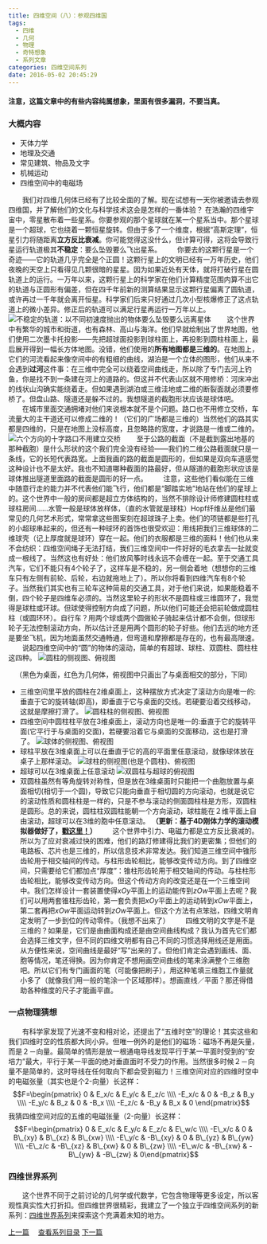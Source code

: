 ```yaml
---
title: 四维空间（八）：参观四维国
tags:
  - 四维
  - 几何
  - 物理
  - 奇特想象
  - 系列文章
categories: 四维空间系列
date: 2016-05-02 20:45:29
---
```


#### 注意，这篇文章中的有些内容纯属想象，里面有很多漏洞，不要当真。
### 大概内容
- 天体力学
- 地理及交通
- 常见建筑、物品及文字
- 机械运动
- 四维空间中的电磁场

　　我们对四维几何体已经有了比较全面的了解。现在试想有一天你被邀请去参观四维国，并了解他们的文化与科学技术这会是怎样的一番体验？
在浩瀚的四维宇宙中，零星散布着一些星系。你要参观的那个星球就在某一个星系当中。那个星球是一个超球，它也绕着一颗恒星旋转。<!--more-->但由于多了一个维度，根据“高斯定理”，恒星引力将随距离**立方反比衰减**。你可能觉得这没什么，但计算可得，这将会导致行星运行轨道极其**不稳定**：要么坠毁要么飞出星系。
　　你要去的这颗行星是一个奇迹——它的轨道几乎完全是个正圆！这颗行星上的文明已经有一万年历史，他们夜晚的天空上只看得见几颗很暗的星星。因为如果近处有天体，就将打破行星在圆轨道上的运行。一万年以来，这颗行星上的科学家在他们计算精度范围内算不出它的轨道与正圆形有偏差，但在四千年前新的测算结果显示这颗行星偏离了圆轨道，或许再过一千年就会离开恒星。科学家们后来只好通过几次小型核爆修正了这点轨道上的微小差异。修正后的轨道可以满足行星再运行一万年以上。![不稳定的轨道：以不同初速度抛出的物体要么坠毁要么远离星体](/img/lavie1.gif)
　　这个世界中有繁华的城市和街道，也有森林、高山与海洋。他们早就绘制出了世界地图，他们使用二次墨卡托投影——先把超球面投影到球柱面上，再投影到圆柱柱面上，最后展开得到一幅长方体地图。没错，他们使用的**所有地图都是三维的**。在地图上，它们的河流看起来像空间中的有粗细的曲线，湖泊是一个立体的图形，他们从来不会遇到**过河**这件事：在三维中完全可以绕着空间曲线走，所以除了专门去河上钓鱼，你是找不到一条建在河上的道路的。但这并不代表山区就不用修桥：河床冲出的线状山沟确实能绕着走。但如果遇到湖泊或三维洼地或二维的断裂面就必须要修桥了。但盘山路、隧道还是躲不过的。我想隧道的截胞形状应该是球体吧。
　　在城市里面交通拥堵对他们来说根本就不是个问题。路口也不用修立交桥，车流量大的主干道还可以修成二维的！（它们的广场都是三维的）当然他们的路其实都是四维的，只是在地图上没标高度，且忽略路的宽度，才说路是一维或二维的。![六个方向的十字路口不用建立交桥](/img/lavie7.gif)
　　至于公路的截面（不是截到露出地基的那种截胞）是什么形状的这个我们完全没有经验——我们的二维公路截面就只是一条线，它的长短代表路宽。上面我画的路的截面是圆形的，但如果是双向车道感觉这种设计也不是太好。我也不知道哪种截面的路最好，但从隧道的截胞形状应该是球体推出隧道里面路的截面是圆形的好一点。
　　注意，这些他们看似能在三维中随意行走的能力并不代表他们能飞行，他们都是“脚踏实地”地站在他们的星球上的。这个世界中一般的房间都是超立方体结构的，当然不排除设计师修建圆柱柱或球柱房间……水管一般是球体放样体，（直的水管就是球柱）Hopf纤维丛是他们最常见的几何艺术形式，常常拿这些图案刻在超球珠子上卖。他们的项链都是些打孔的小超球串起来的，但还有一种球环的首饰也很受欢迎：用线把我们三维球体的二维球壳（记上厚度就是球环）穿在一起。他们的衣服都是三维的面料！他们也从来不会纺织：四维空间绳子无法打结，我们三维空间中一件好好的毛衣拿去一扯就变成一根线了。当然这也有好处：他们放风筝时线永远不会缠在一起。至于交通工具汽车，它们不能只有4个轮子了，这样车是不稳的，另一侧会着地（想想你的三维车只有左侧有前轮、后轮，右边就拖地上了）。所以你将看到四维汽车有8个轮子。当然我们其实也有三轮车这种简易的交通工具，对于他们来说，如果能稳着不倒，四个轮子是四维车必须的。当然这里轮子的形状不是圆柱或三维圆环了，我觉得是球柱或环球。但球使得控制方向成了问题，所以他们可能还会把前轮做成圆柱柱（或圆环环）。自行车？用两个球或两个圆做轮子骑起来估计都不会倒，但球形轮子无法控制滚动方向，所以估计还是用两个圆形的轮子好些。他们去远的地方还是要坐飞机，因为地面虽然交通畅通，但弯道和摩擦都是存在的，也有最高限速。
　　说起四维空间中的“圆”的物体的滚动，简单的有超球、球柱、双圆柱、圆柱柱这四种。
![圆柱的侧视图、俯视图](/img/lavie2.gif)<center>（黑色为桌面，红色为几何体，俯视图中只画出了与桌面相交的部分，下同）</center>
- 三维空间里平放的圆柱在2维桌面上，这种摆放方式决定了滚动方向是唯一的:垂直于它的旋转轴(即高)，即垂直于它与桌面的交线。若硬要沿着交线移动，这就是摩擦打滑了。
![圆柱柱的侧视图、俯视图](/img/lavie3.gif)
- 四维空间中圆柱柱平放在3维桌面上，滚动方向也是唯一的:垂直于它的旋转平面(它平行于与桌面的交面)，若硬要沿着它与桌面的交面移动，这也是打滑了。
![球体的侧视图、俯视图](/img/lavie4.gif)
- 球柱平放在3维桌面上可以在垂直于它的高的平面里任意滚动，就像球体放在桌子上那样滚动。
![球柱的侧视图(也是个圆柱)、俯视图](/img/lavie5.gif)
- 超球可以在3维桌面上任意滚动
![双圆柱与超球的俯视图](/img/lavie6.gif)
- 双圆柱虽然有等角旋转对称性，但是放在3维桌面时只能把一个曲胞放置与桌面相切(相切于一个圆)，导致它只能向垂直于相切圆的方向滚动，也就是说它的滚动性质和圆柱柱是一样的，只是不参与滚动的侧面圆柱柱是方形，双圆柱是圆形。总的来说，圆柱柱双圆柱能朝一个方向滚动，球柱能在２维平面上自由滚动，超球可以在3维的胞中任意滚动。
**（更新：基于4D刚体力学的滚动模拟器做好了，[戳这里！](/archives/newtonf/)）**
　　这个世界中引力、电磁力都是立方反比衰减的。所以为了应对衰减过快的困难，他们的路灯修建得比我们的更密集；但他们的电路板、芯片也是三维的，所以信息技术非常发达。我们知道三维空间中锥形齿轮用于相交轴间的传动。与柱形齿轮相比，能够改变传动方向。到了四维空间，只需要给它们都加点“厚度”：锥柱形齿轮用于相交轴间的传动。与柱柱形齿轮相比，能够改变传动方向。但这个传动方向的改变还是在一个三维空间中。我们怎样设计一套装置使得$xOy$平面上的运动能传到$zOw$平面上去呢？我们可以用两套锥柱形齿轮，第一套负责把$xOy$平面上的运动转到$xOw$平面上，第二套再把$xOw$平面运动转到$zOw$平面上。但这个方法有点笨拙，四维文明肯定发明了一步到位的传动零件。（我想不出来了）
　　四维文明的文字是不是三维的？如果是，它们是由曲面构成还是由空间曲线构成？我认为首先它们都会选择三维文字，但不同的四维文明都有自己不同的习惯选择用线还是用面。从方便性来说，空间曲线是最好“写”出来的了。但他们肯定会遇到画线、面、胞等情况，笔还得换。因为你肯定不想用画空间曲线的笔来涂满整个三维胞吧。所以它们有专门画面的笔（可能像把刷子），用这种笔填三维胞工作量就小多了（就像我们用一般的笔涂一个区域那样）。想画直线／平面？那还得借助各种维度的尺子才能画平直。<a name="5dgate"></a>
### 一点物理猜想
　　有科学家发现了光速不变和相对论，还提出了“五维时空”的理论！其实这些和我们四维时空的性质都大同小异。但唯一例外的是他们的磁场：磁场不再是矢量，而是２－向量。最简单的情形是放一根通电导线发现平行于某一平面时受到的“安培力”最大，平行于某一平面的绝对垂直面时不受力的作用。当然很多时候２－向量不是简单的，这时导线在任何取向下都会受到磁力！三维空间对应的四维时空中的电磁张量（其实也是个2-向量）长这样：$$F=\begin{pmatrix} 0 &  E_x/c &   E_y/c &   E_z/c \\\\     -E_x/c & 0 &  -B_z &  B_y \\\\ -E_y/c & B_z & 0 &  -B_x \\\\ -E_z/c &   -B_y &  B_x & 0 \end{pmatrix}$$我猜四维空间对应的五维的电磁张量（2-向量）长这样：$$F=\begin{pmatrix} 0 &  E_x/c &   E_y/c &   E_z/c &   E\_w/c \\\\     -E\_x/c & 0 &  B\_{xy} & B\_{xz} & B\_{xw} \\\\ -E\_y/c & -B\_{xy} & 0 & B\_{yz} & B\_{yw} \\\\ -E\_z/c &   -B\_{xz} &  B\_{xw} & 0 & B\_{zw} \\\\ -E\_w/c & -B\_{xw} & -B\_{yw} & -B\_{zw} & 0\end{pmatrix}$$

### 四维世界系列
　　这个世界不同于之前讨论的几何学或代数学，它包含物理等更多设定，所以客观性真实性大打折扣。但四维世界很精彩，我建立了一个独立于四维空间系列的新系列：[四维世界系列](/categories/四维世界系列/)来探索这个充满着未知的地方。


 [上一篇](/archives/bivector4ds/)　 [查看系列目录](/categories/四维空间系列/)  [下一篇](/archives/rot4d/)